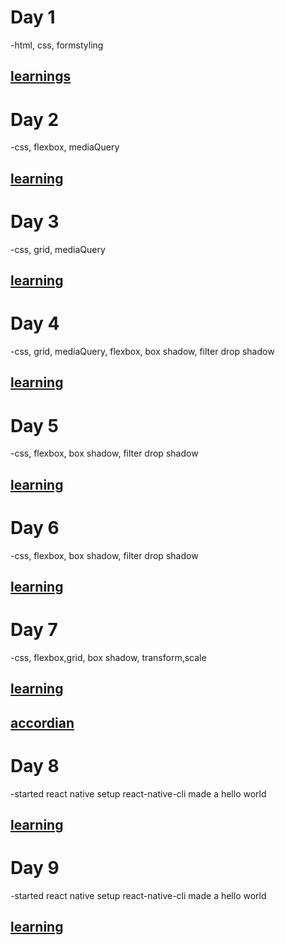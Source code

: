 # Day 1 
-html, css, formstyling
## [learnings](https://github.com/subhransusekhar123/form)


# Day 2
-css, flexbox, mediaQuery
## [learning](https://github.com/subhransusekhar123/flexbox)

# Day 3
-css, grid, mediaQuery
## [learning](https://github.com/subhransusekhar123/grid)

# Day 4
-css, grid, mediaQuery, flexbox, box shadow, filter drop shadow
## [learning](https://github.com/subhransusekhar123/e-com-day4.git)

# Day 5
-css, flexbox, box shadow, filter drop shadow
## [learning](https://github.com/subhransusekhar123/5thday.git)


# Day 6
-css, flexbox, box shadow, filter drop shadow
## [learning](https://github.com/subhransusekhar123/5thday.git)

# Day 7
-css, flexbox,grid, box shadow, transform,scale
## [learning](https://github.com/subhransusekhar123/7th-day)
## [accordian](https://github.com/subhransusekhar123/accordian.git)

# Day 8
-started react native setup react-native-cli made a hello world
## [learning](https://github.com/subhransusekhar123/first-react-native.git)

# Day 9
-started react native setup react-native-cli made a hello world
## [learning](https://github.com/subhransusekhar123/9th-day.git)


